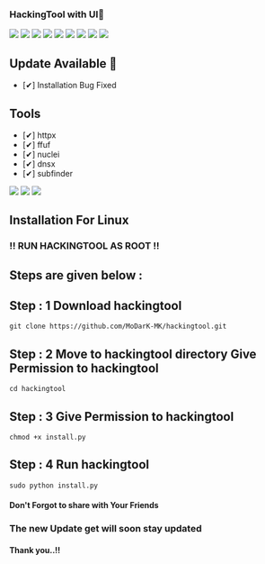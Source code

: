 ### HackingTool with UI🥇
![](https://img.shields.io/github/license/MoDarK-MK/hackingtool)
![](https://img.shields.io/github/issues/MoDarK-MK/hackingtool)
![](https://img.shields.io/github/issues-closed/MoDarK-MK/hackingtool)
![](https://img.shields.io/badge/Python-3-blue)
![](https://img.shields.io/github/forks/MoDarK-MK/hackingtool)
![](https://img.shields.io/github/stars/MoDarK-MK/hackingtool)
![](https://img.shields.io/github/last-commit/MoDarK-MK/hackingtool)
![](http://hits.dwyl.com/ZMoDarK-MK/hackingtool)
![](https://img.shields.io/badge/platform-Linux%20%7C%20KaliLinux%20%7C%20ParrotOs-blue)

## Update Available 🚀
- [✔] Installation Bug Fixed

## Tools 
- [✔] httpx
- [✔] ffuf
- [✔] nuclei
- [✔] dnsx
- [✔] subfinder


![](https://github.com/MoDarK-MK/hackingtool/images/A.png)
![](https://github.com/MoDarK-MK/hackingtool/images/AA.png)
![](https://github.com/MoDarK-MK/hackingtool/images/AAA.png)


## Installation For Linux


### !! RUN HACKINGTOOL AS ROOT !! 


## Steps are given below : 


## Step : 1 Download hackingtool

    git clone https://github.com/MoDarK-MK/hackingtool.git

## Step : 2 Move to hackingtool directory Give Permission to hackingtool
    
    cd hackingtool 

## Step : 3 Give Permission to hackingtool

    chmod +x install.py

## Step : 4 Run hackingtool
    
    sudo python install.py


#### Don't Forgot to share with Your Friends 
### The new Update get will soon stay updated
#### Thank you..!!
